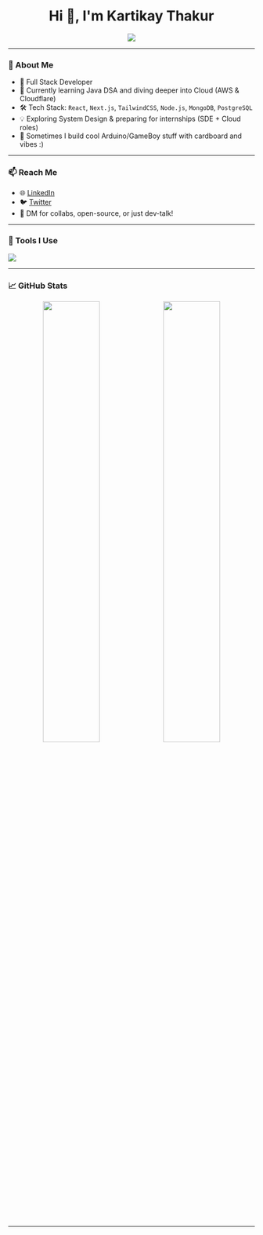 <h1 align="center">Hi 👋, I'm Kartikay Thakur</h1>

<p align="center">
  <img src="https://readme-typing-svg.herokuapp.com?font=Fira+Code&size=24&duration=3000&pause=1000&center=true&vCenter=true&width=500&lines=Full+Stack+Developer;React+%7C+Next.js+%7C+Node.js;TailwindCSS+%7C+MongoDB+%7C+SQL+%7C+AWS+Learner"/>
</p>

---

### 🚀 About Me

- 🎯 Full Stack Developer
- 🌱 Currently learning Java DSA and diving deeper into Cloud (AWS & Cloudflare)
- 🛠️ Tech Stack: `React`, `Next.js`, `TailwindCSS`, `Node.js`, `MongoDB`, `PostgreSQL`
- 💡 Exploring System Design & preparing for internships (SDE + Cloud roles)
- 🧠 Sometimes I build cool Arduino/GameBoy stuff with cardboard and vibes :)

---

### 📫 Reach Me

- 🌐 [LinkedIn](https://www.linkedin.com/in/kartikay-thakur-438314257/)
- 🐦 [Twitter](https://twitter.com/TrickyFlame21)
- 💬 DM for collabs, open-source, or just dev-talk!

---

### 🧰 Tools I Use

<p>
  <img src="https://skillicons.dev/icons?i=react,nextjs,nodejs,tailwind,js,ts,html,css,mongodb,postgres,git,github,vercel,vscode" />
</p>

---

### 📈 GitHub Stats

<p align="center">
  <img src="https://github-readme-stats.vercel.app/api?username=Tricky11flame&show_icons=true&theme=radical" width="48%" />
  <img src="https://github-readme-streak-stats.herokuapp.com/?user=Tricky11flame&theme=radical" width="48%" />
</p>

---

<!---
Tricky11flame/Tricky11flame is a ✨ special ✨ repository because its `README.md` (this file) appears on your GitHub profile.
--->
